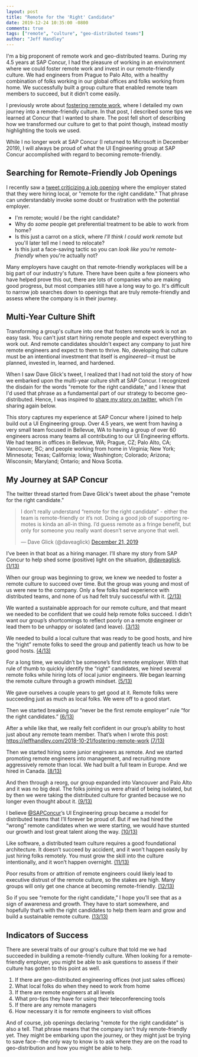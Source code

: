 ```yaml
---
layout: post
title: "Remote for the 'Right' Candidate"
date: 2019-12-24 10:35:00 -0800
comments: true
tags: ["remote", "culture", "geo-distributed teams"]
author: "Jeff Handley"
---
```

I'm a big proponent of remote work and geo-distributed teams. During my 4.5 years at SAP Concur, I had the pleasure of working in an environment where we could foster remote work and invest in our remote-friendly culture. We had engineers from Prague to Palo Alto, with a healthy combination of folks working in our global offices and folks working from home. We successfully built a group culture that enabled remote team members to succeed, but it didn't come easily.

I previously wrote about [fostering remote work](/2018-10-21/fostering-remote-work), where I detailed my own journey into a remote-friendly culture. In that post, I described some tips we learned at Concur that I wanted to share. The post fell short of describing how we transformed our culture to get to that point though, instead mostly highlighting the tools we used.

While I no longer work at SAP Concur (I returned to Microsoft in December 2019), I will always be proud of what the UI Engineering group at SAP Concur accomplished with regard to becoming remote-friendly.

## Searching for Remote-Friendly Job Openings

I recently saw a [tweet criticizing a job opening](https://twitter.com/daveaglick/status/1208515621618671618) where the employer stated that they were hiring local, or "remote for the right candidate." That phrase can understandably invoke some doubt or frustration with the potential employer.

* I'm remote; would _I_ be the right candidate?
* Why do _some_ people get preferential treatment to be able to work from home?
* Is this just a carrot on a stick, where _I'll think I could work remote_ but you'll later tell me I need to relocate?
* Is this just a face-saving tactic so you can _look like you're remote-friendly_ when you're actually not?

Many employers have caught on that remote-friendly workplaces will be a big part of our industry's future. There have been quite a few pioneers who have helped prove this out, there are lots of companies who are making good progress, but most companies still have a long way to go. It's difficult to narrow job searches down to openings that are truly remote-friendly and assess where the company is in their journey.

## Multi-Year Culture Shift

Transforming a group's culture into one that fosters remote work is not an easy task. You can't just start hiring remote people and expect everything to work out. And remote candidates shouldn't expect any company to just hire remote engineers and expect to them to thrive. No, developing that culture must be an intentional investment that itself is _engineered_--it must be planned, invested in, learned, and hardened.

When I saw Dave Glick's tweet, I realized that I had not told the story of how we embarked upon the multi-year culture shift at SAP Concur. I recognized the disdain for the words "remote for the right candidate," and I knew that I'd used that phrase as a fundamental part of our strategy to become geo-distributed. Hence, I was inspired to [share my story on twitter](https://twitter.com/JeffHandley/status/1208639173319524357), which I'm sharing again below.

This story captures my experience at SAP Concur where I joined to help build out a UI Engineering group. Over 4.5 years, we went from having a very small team focused in Bellevue, WA to having a group of over 60 engineers across many teams all contributing to our UI Engineering efforts. We had teams in offices in Bellevue, WA; Prague, CZ; Palo Alto, CA; Vancouver, BC; and people working from home in Virginia; New York; Minnesota; Texas; California; Iowa; Washington; Colorado; Arizona; Wisconsin; Maryland; Ontario; and Nova Scotia.

## My Journey at SAP Concur

The twitter thread started from Dave Glick's tweet about the phase "remote for the right candidate."

<blockquote class="twitter-tweet"><p lang="en" dir="ltr">I don’t really understand “remote for the right candidate” - either the team is remote-friendly or it’s not. Doing a good job of supporting remotes is kinda an all-in thing. I’d guess remote as a fringe benefit, but only for someone you really want doesn’t serve anyone that well.</p>&mdash; Dave Glick (@daveaglick) <a href="https://twitter.com/daveaglick/status/1208515621618671618?ref_src=twsrc%5Etfw">December 21, 2019</a></blockquote> <script async src="https://platform.twitter.com/widgets.js" charset="utf-8"></script>

I’ve been in that boat as a hiring manager. I’ll share my story from SAP Concur to help shed some (positive) light on the situation,
[@daveaglick](https://twitter.com/daveaglick). [(1/13)](https://twitter.com/JeffHandley/status/1208639173319524357)

When our group was beginning to grow, we knew we needed to foster a remote culture to succeed over time. But the group was young and most of us were new to the company. Only a few folks had experience with distributed teams, and none of us had felt truly successful with it. [(2/13)](https://twitter.com/JeffHandley/status/1208639175366344705)

We wanted a sustainable approach for our remote culture, and that meant we needed to be confident that we could help remote folks succeed. I didn’t want our group’s shortcomings to reflect poorly on a remote engineer or lead them to be unhappy or isolated (and leave). [(3/13)](https://twitter.com/JeffHandley/status/1208639176486211584)

We needed to build a local culture that was ready to be good hosts, and hire the “right” remote folks to seed the group and patiently teach us how to be good hosts. [(4/13)](twitter.com/JeffHandley/status/1208639177228603392)

For a long time, we wouldn’t be someone’s first remote employer. With that rule of thumb to quickly identify the “right” candidates, we hired several remote folks while hiring lots of local junior engineers. We began learning the remote culture through a growth mindset. [(5/13)](twitter.com/JeffHandley/status/1208639177979416577)

We gave ourselves a couple years to get good at it. Remote folks were succeeding just as much as local folks. We were off to a good start.

Then we started breaking our “never be the first remote employer” rule “for the right candidates.” [(6/13)](https://twitter.com/JeffHandley/status/1208639178738561025)

After a while like that, we really felt confident in our group’s ability to host just about any remote team member. That’s when I wrote this post: https://jeffhandley.com/2018-10-21/fostering-remote-work [(7/13)](https://twitter.com/JeffHandley/status/1208639179468328960)

Then we started hiring some junior engineers as remote. And we started promoting remote engineers into management, and recruiting more aggressively remote than local. We had built a full team in Europe. And we hired in Canada. [(8/13)](https://twitter.com/JeffHandley/status/1208639180248514560)

And then through a reorg, our group expanded into Vancouver and Palo Alto and it was no big deal. The folks joining us were afraid of being isolated, but by then we were taking the distributed culture for granted because we no longer even thought about it. [(9/13)](https://twitter.com/JeffHandley/status/1208639181032849408)

I believe [@SAPConcur](https://twitter.com/SAPConcur)’s UI Engineering group became a model for distributed teams that I’ll forever be proud of. But if we had hired the “wrong” remote candidates when we were starting, we would have stunted our growth and lost great talent along the way. [(10/13)](https://twitter.com/JeffHandley/status/1208639181829750784)

Like software, a distributed team culture requires a good foundational architecture. It doesn’t succeed by accident, and it won’t happen easily by just hiring folks remotely. You must grow the skill into the culture intentionally, and it won’t happen overnight. [(11/13)](https://twitter.com/JeffHandley/status/1208639182609895424)

Poor results from or attrition of remote engineers could likely lead to executive distrust of the remote culture, so the stakes are high. Many groups will only get one chance at becoming remote-friendly. [(12/13)](https://twitter.com/JeffHandley/status/1208639183427756032)

So if you see “remote for the right candidate,” I hope you’ll see that as a sign of awareness and growth. They have to start somewhere, and hopefully that’s with the right candidates to help them learn and grow and build a sustainable remote culture. [(13/13)](https://twitter.com/JeffHandley/status/1208639184182710277)

## Indicators of Success

There are several traits of our group's culture that told me we had succeeded in building a remote-friendly culture. When looking for a remote-friendly employer, you might be able to ask questions to assess if their culture has gotten to this point as well.

1. If there are geo-distributed engineering offices (not just sales offices)
1. What local folks do when they need to work from home
1. If there are remote engineers at all levels
1. What pro-tips they have for using their teleconferencing tools
1. If there are any remote managers
1. How necessary it is for remote engineers to visit offices

And of course, job openings declaring "remote for the right candidate" is also a tell. That phrase means that the company isn't truly remote-friendly yet. They might be embarking upon the journey, or they might just be trying to save face--the only way to know is to ask where they are on the road to geo-distribution and how you might be able to help.
